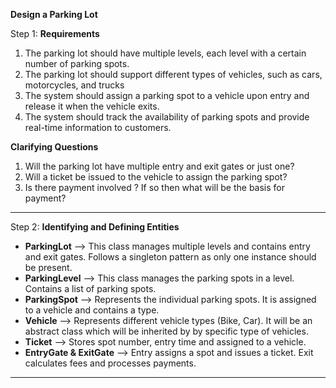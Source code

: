 **Design a Parking Lot**

Step 1: **Requirements**

1. The parking lot should have multiple levels, each level with a certain number of parking spots.
2. The parking lot should support different types of vehicles, such as cars, motorcycles, and trucks
3. The system should assign a parking spot to a vehicle upon entry and release it when the vehicle exits.
4. The system should track the availability of parking spots and provide real-time information to customers.

**Clarifying Questions**

1. Will the parking lot have multiple entry and exit gates or just one?
2. Will a ticket be issued to the vehicle to assign the parking spot?
3. Is there payment involved ? If so then what will be the basis for payment?

-----------------------------------------------------------------------------------------------------------------------

Step 2: **Identifying and Defining Entities**

- **ParkingLot** --> This class manages multiple levels and contains entry and exit gates. Follows a singleton pattern as only one instance should be present.
- **ParkingLevel** --> This class manages the parking spots in a level. Contains a list of parking spots. 
- **ParkingSpot** --> Represents the individual parking spots. It is assigned to a vehicle and contains a type.
- **Vehicle** --> Represents different vehicle types (Bike, Car). It will be an abstract class which will be inherited by by specific type of vehicles.
- **Ticket** --> Stores spot number, entry time and assigned to a vehicle.
- **EntryGate & ExitGate** --> Entry assigns a spot and issues a ticket. Exit calculates fees and processes payments.

-----------------------------------------------------------------------------------------------------------------------
